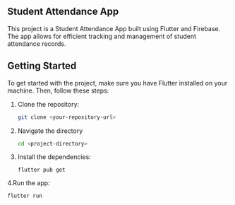 ## Student Attendance App

This project is a Student Attendance App built using Flutter and Firebase. The app allows for efficient tracking and management of student attendance records.

## Getting Started

To get started with the project, make sure you have Flutter installed on your machine. Then, follow these steps:

1. Clone the repository:
   ```bash
   git clone <your-repository-url>

2. Navigate the directory
   ```bash
   cd <project-directory>

3. Install the dependencies:
   ```base
   flutter pub get

4.Run the app:
   ```base
   flutter run
